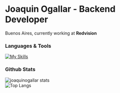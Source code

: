 <h1 align="left">Joaquin Ogallar - Backend Developer</h1> 

<p align="left">Buenos Aires, currently working at <strong>Redvision</strong></p>

### Languages & Tools
[![My Skills](https://skillicons.dev/icons?i=java,spring,docker,html,css,postman,mongodb,python,js,git,postgresql)](https://skillicons.dev)

### Github Stats
![joaquinogallar stats](https://github-readme-stats.vercel.app/api?username=joaquinogallar&show_icons=true&theme=tokyonight&hide_border=true) </br>
![Top Langs](https://github-readme-stats.vercel.app/api/top-langs/?username=joaquinogallar&layout=donut&theme=tokyonight&hide_border=true) </br>
